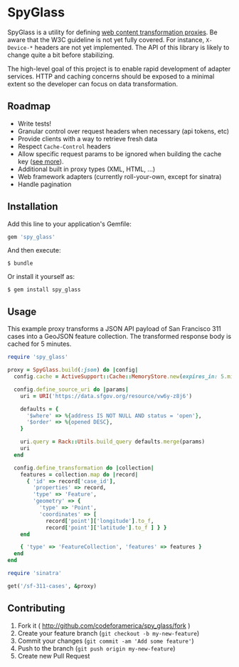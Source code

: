 # SpyGlass

SpyGlass is a utility for defining [web content transformation proxies](http://www.w3.org/TR/ct-guidelines/). Be aware that the W3C guideline is not yet fully covered. For instance, `X-Device-*` headers are not yet implemented. The API of this library is likely to change quite a bit before stabilizing.

The high-level goal of this project is to enable rapid development of adapter services. HTTP and caching concerns should be exposed to a minimal extent so the developer can focus on data transformation.

## Roadmap

* Write tests!
* Granular control over request headers when necessary (api tokens, etc)
* Provide clients with a way to retrieve fresh data
* Respect `Cache-Control` headers
* Allow specific request params to be ignored when building the cache key ([see more](https://github.com/lostisland/faraday_middleware/blob/3a63323d6e1741665ad2ead9b3291bd59e9be0d8/lib/faraday_middleware/response/caching.rb#L27-L29)).
* Additional built in proxy types (XML, HTML, ...)
* Web framework adapters (currently roll-your-own, except for sinatra)
* Handle pagination

## Installation

Add this line to your application's Gemfile:

```ruby
gem 'spy_glass'
```

And then execute:

```console
$ bundle
```

Or install it yourself as:

```console
$ gem install spy_glass
```

## Usage

This example proxy transforms a JSON API payload of San Francisco 311 cases into a GeoJSON feature collection. The transformed response body is cached for 5 minutes.

```ruby
require 'spy_glass'

proxy = SpyGlass.build(:json) do |config|
  config.cache = ActiveSupport::Cache::MemoryStore.new(expires_in: 5.minutes)

  config.define_source_uri do |params|
    uri = URI('https://data.sfgov.org/resource/vw6y-z8j6')

    defaults = {
      '$where' => %{address IS NOT NULL AND status = 'open'},
      '$order' => %{opened DESC},
    }

    uri.query = Rack::Utils.build_query defaults.merge(params)
    uri
  end

  config.define_transformation do |collection|
    features = collection.map do |record|
      { 'id' => record['case_id'],
        'properties' => record,
        'type' => 'Feature',
        'geometry' => {
          'type' => 'Point',
          'coordinates' => [
            record['point']['longitude'].to_f,
            record['point']['latitude'].to_f ] } }
    end

    { 'type' => 'FeatureCollection', 'features' => features }
  end
end

require 'sinatra'

get('/sf-311-cases', &proxy)
```

## Contributing

1. Fork it ( http://github.com/codeforamerica/spy_glass/fork )
2. Create your feature branch (`git checkout -b my-new-feature`)
3. Commit your changes (`git commit -am 'Add some feature'`)
4. Push to the branch (`git push origin my-new-feature`)
5. Create new Pull Request
